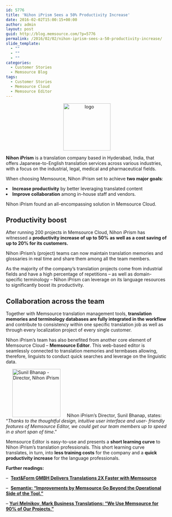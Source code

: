 ```yaml
---
id: 5776
title: 'Nihon iPrism Sees a 50% Productivity Increase'
date: 2016-02-02T15:00:15+00:00
author: admin
layout: post
guid: http://blog.memsource.com/?p=5776
permalink: /2016/02/02/nihon-iprism-sees-a-50-productivity-increase/
slide_template:
  - ""
  - ""
  - ""
categories:
  - Customer Stories
  - Memsource Blog
tags:
  - Customer Stories
  - Memsource Cloud
  - Memsource Editor
---
```

<p style="text-align: center;">
  <a href="http://www.nihoniprism.in/" target="_blank"><img class="alignnone size-full wp-image-5777" src="/wp-content/uploads/2016/02/logo.png" alt="logo" width="147" height="147" data-id="5777" /></a>
</p>

**Nihon iPrism** <span style="font-weight: 400;">is a translation company based in Hyderabad, India, that offers Japanese-to-English translation services across various industries, with a focus on the industrial, legal, medical and pharmaceutical fields.</span>

<p style="text-align: left;">
  <span style="font-weight: 400;">When choosing Memsource, Nihon iPrism set to achieve </span><b>two major goals</b><span style="font-weight: 400;">:</span>
</p>

<li style="font-weight: 400;">
  <span style="font-weight: 400;"><strong>Increase productivity</strong> by better leveraging translated content </span>
</li>
<li style="font-weight: 400;">
  <span style="font-weight: 400;"><strong>Improve collaboration</strong> among in-house staff and vendors.</span>
</li>

<p style="text-align: left;">
  <span style="font-weight: 400;">Nihon iPrism found an all-encompassing solution in Memsource Cloud. </span>
</p>

<p style="text-align: left;">
  <!--more-->
</p>

## **Productivity boost**

<span style="font-weight: 400;">After running 200 projects in Memsource Cloud, Nihon iPrism has witnessed a </span>**productivity increase of up to 50%** **as well as a cost saving of up to 20% for its customers.** 

<span style="font-weight: 400;">Nihon iPrism’s (project) teams can now maintain translation memories and glossaries in real time and share them among all the team members. </span>

<span style="font-weight: 400;">As the majority of the company’s translation projects come from industrial fields and have a high percentage of repetitions &#8211; as well as domain-specific terminology &#8211; Nihon iPrism can leverage on its language resources to significantly boost its productivity.</span>

## **Collaboration across the team**

<span style="font-weight: 400;">Together with Memsource translation management tools, </span>**translation memories and terminology databases are fully integrated in the workflow** <span style="font-weight: 400;">and contribute to consistency within one specific translation job as well as through every localization project of every single customer. </span>

Nihon iPrism’s team has also benefited from another core element of Memsource Cloud &#8211; **Memsource Editor**. This web-based editor is seamlessly connected to translation memories and termbases allowing, therefore, linguists to conduct quick searches and leverage on the linguistic data.

<img class=" wp-image-5778 size-thumbnail alignleft" src="/wp-content/uploads/2016/02/Sunil-Bhanap-Director-Nihon-iPrism-e1454424417226-150x150.jpg" alt="Sunil Bhanap - Director, Nihon iPrism" width="150" height="150" hspace="20" data-id="5778" />Nihon iPrism’s Director, Sunil Bhanap, states: “_Thanks to the thoughtful design, intuitive user interface and user- friendly features of Memsource Editor, we could get our team members up to speed in a short span of time_<span style="font-weight: 400;">.”</span>

<p style="text-align: left;">
  <span style="font-weight: 400;">Memsource Editor is easy-to-use and presents a </span><b>short learning curve</b><span style="font-weight: 400;"> to Nihon iPrism’s translation professionals. This short learning curve translates, in turn, into </span><b>less training costs</b><span style="font-weight: 400;"> for the company and a </span><b>quick productivity increase</b><span style="font-weight: 400;"> for the language professionals.</span>
</p>

<p style="text-align: left;">
  <strong>Further readings:</strong>
</p>

<p style="text-align: left;">
  &#8211;  <strong><a href="/textform-gmbh-memsource/" target="_blank">Text&Form GMBH Delivers Translations 2X Faster with Memsource</a></strong>
</p>

<p style="text-align: left;">
  &#8211;  <strong><a href="/semantix-improvements-by-memsource-go-beyond-the-operational-side-of-the-tool/" target="_blank">Semantix: &#8220;Improvements by Memsource Go Beyond the Operational Side of the Tool.&#8221;</a></strong>
</p>

<p style="text-align: left;">
  &#8211; <strong><a href="/yuri-melnikov-mark-business-translations-we-use-memsource-for-90-of-our-projects/" target="_blank">Yuri Melnikov, Mark Business Translations: &#8220;We Use Memsource for 90% of Our Projects.&#8221;</a></strong>
</p>